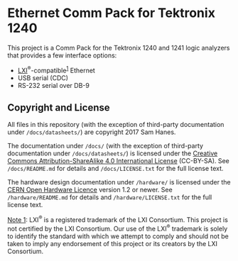 # Ethernet Comm Pack for Tektronix 1240

This project is a Comm Pack for the Tektronix 1240 and 1241 logic
analyzers that provides a few interface options:

- [LXI]<sup>&reg;</sup>-compatible<sup><a name="ref1" href="#user-content-note1">1</a></sup> Ethernet
- USB serial (CDC)
- RS-232 serial over DB-9


[LXI]: http://www.lxistandard.org/About/AboutLXI.aspx


## Copyright and License

All files in this repository (with the exception of third-party
documentation under `/docs/datasheets/`) are copyright 2017 Sam Hanes.


The documentation under `/docs/` (with the exception of third-party
documentation under `/docs/datasheets/`) is licensed under the
[Creative Commons Attribution-ShareAlike 4.0 International License][CC]
(CC-BY-SA). See `/docs/README.md` for details and `/docs/LICENSE.txt`
for the full license text.

[CC]: https://creativecommons.org/licenses/by-sa/4.0/


The hardware design documentation under `/hardware/` is licensed under
the [CERN Open Hardware Licence][OHL] version 1.2 or newer.
See `/hardware/README.md` for details and `/hardware/LICENSE.txt` for
the full license text.

[OHL]: https://www.ohwr.org/projects/cernohl/wiki/cernohl


<a name="note1" href="#user-content-ref1">Note 1</a>:
LXI<sup>&reg;</sup> is a registered trademark of the LXI Consortium.
This project is not certified by the LXI Consortium. Our use of the
LXI<sup>&reg;</sup> trademark is solely to identify the standard with
which we attempt to comply and should not be taken to imply any
endorsement of this project or its creators by the LXI Consortium.
